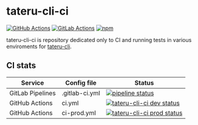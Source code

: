 # tateru-cli-ci

[![GitHub Actions](https://img.shields.io/badge/CI-GitHub%20Actions-blue.svg?logo=github)](https://github.com/danielsitek/tateru-cli-ci/actions)
[![GitLab Actions](https://img.shields.io/badge/CI-GitLab%20Pipelines-blue.svg?logo=gitlab)](https://gitlab.com/danielsitek/tateru-cli-ci/pipelines)
[![npm](https://img.shields.io/npm/v/tateru-cli)](https://www.npmjs.com/package/tateru-cli)

tateru-cli-ci is repository dedicated only to CI and running tests in various enviroments for [tateru-cli](https://www.npmjs.com/package/tateru-cli).

## CI stats

| Service          | Config file    | Status                                                                                                                                                                                                                     |
| ---------------- | -------------- | -------------------------------------------------------------------------------------------------------------------------------------------------------------------------------------------------------------------------- |
| GitLab Pipelines | .gitlab-ci.yml | [![pipeline status](https://gitlab.com/danielsitek/tateru-cli-ci/badges/master/pipeline.svg)](https://github.com/danielsitek/tateru-cli-ci/blob/master/.gitlab-ci.yml)                                                     |
| GitHub Actions   | ci.yml         | [![tateru-cli-ci dev status](https://github.com/danielsitek/tateru-cli-ci/actions/workflows/ci.yml/badge.svg?branch=master)](https://github.com/danielsitek/tateru-cli-ci/blob/master/.github/workflows/ci.yml)            |
| GitHub Actions   | ci-prod.yml    | [![tateru-cli-ci prod status](https://github.com/danielsitek/tateru-cli-ci/actions/workflows/ci-prod.yml/badge.svg?branch=master)](https://github.com/danielsitek/tateru-cli-ci/blob/master/.github/workflows/ci-prod.yml) |

